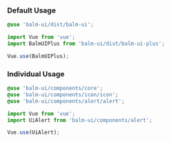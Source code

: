 ### Default Usage

```scss
@use 'balm-ui/dist/balm-ui';
```

```js
import Vue from 'vue';
import BalmUIPlus from 'balm-ui/dist/balm-ui-plus';

Vue.use(BalmUIPlus);
```

### Individual Usage

```scss
@use 'balm-ui/components/core';
@use 'balm-ui/components/icon/icon';
@use 'balm-ui/components/alert/alert';
```

```js
import Vue from 'vue';
import UiAlert from 'balm-ui/components/alert';

Vue.use(UiAlert);
```
